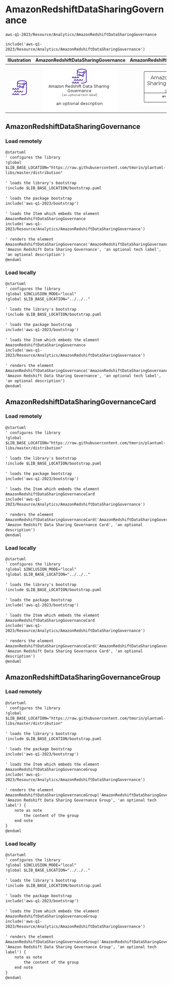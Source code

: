 # AmazonRedshiftDataSharingGovernance


```text
aws-q1-2023/Resource/Analytics/AmazonRedshiftDataSharingGovernance
```

```text
include('aws-q1-2023/Resource/Analytics/AmazonRedshiftDataSharingGovernance')
```



| Illustration | AmazonRedshiftDataSharingGovernance | AmazonRedshiftDataSharingGovernanceCard | AmazonRedshiftDataSharingGovernanceGroup |
| :---: | :---: | :---: | :---: |
| ![illustration for Illustration](../../../aws-q1-2023/Resource/Analytics/AmazonRedshiftDataSharingGovernance.png) | ![illustration for AmazonRedshiftDataSharingGovernance](../../../aws-q1-2023/Resource/Analytics/AmazonRedshiftDataSharingGovernance.Local.png) | ![illustration for AmazonRedshiftDataSharingGovernanceCard](../../../aws-q1-2023/Resource/Analytics/AmazonRedshiftDataSharingGovernanceCard.Local.png) | ![illustration for AmazonRedshiftDataSharingGovernanceGroup](../../../aws-q1-2023/Resource/Analytics/AmazonRedshiftDataSharingGovernanceGroup.Local.png) |




## AmazonRedshiftDataSharingGovernance

### Load remotely
```plantuml
@startuml
' configures the library
!global $LIB_BASE_LOCATION="https://raw.githubusercontent.com/tmorin/plantuml-libs/master/distribution"

' loads the library's bootstrap
!include $LIB_BASE_LOCATION/bootstrap.puml

' loads the package bootstrap
include('aws-q1-2023/bootstrap')

' loads the Item which embeds the element AmazonRedshiftDataSharingGovernance
include('aws-q1-2023/Resource/Analytics/AmazonRedshiftDataSharingGovernance')

' renders the element
AmazonRedshiftDataSharingGovernance('AmazonRedshiftDataSharingGovernance', 'Amazon Redshift Data Sharing Governance', 'an optional tech label', 'an optional description')
@enduml
```

### Load locally
```plantuml
@startuml
' configures the library
!global $INCLUSION_MODE="local"
!global $LIB_BASE_LOCATION="../../.."

' loads the library's bootstrap
!include $LIB_BASE_LOCATION/bootstrap.puml

' loads the package bootstrap
include('aws-q1-2023/bootstrap')

' loads the Item which embeds the element AmazonRedshiftDataSharingGovernance
include('aws-q1-2023/Resource/Analytics/AmazonRedshiftDataSharingGovernance')

' renders the element
AmazonRedshiftDataSharingGovernance('AmazonRedshiftDataSharingGovernance', 'Amazon Redshift Data Sharing Governance', 'an optional tech label', 'an optional description')
@enduml
```

## AmazonRedshiftDataSharingGovernanceCard

### Load remotely
```plantuml
@startuml
' configures the library
!global $LIB_BASE_LOCATION="https://raw.githubusercontent.com/tmorin/plantuml-libs/master/distribution"

' loads the library's bootstrap
!include $LIB_BASE_LOCATION/bootstrap.puml

' loads the package bootstrap
include('aws-q1-2023/bootstrap')

' loads the Item which embeds the element AmazonRedshiftDataSharingGovernanceCard
include('aws-q1-2023/Resource/Analytics/AmazonRedshiftDataSharingGovernance')

' renders the element
AmazonRedshiftDataSharingGovernanceCard('AmazonRedshiftDataSharingGovernanceCard', 'Amazon Redshift Data Sharing Governance Card', 'an optional description')
@enduml
```

### Load locally
```plantuml
@startuml
' configures the library
!global $INCLUSION_MODE="local"
!global $LIB_BASE_LOCATION="../../.."

' loads the library's bootstrap
!include $LIB_BASE_LOCATION/bootstrap.puml

' loads the package bootstrap
include('aws-q1-2023/bootstrap')

' loads the Item which embeds the element AmazonRedshiftDataSharingGovernanceCard
include('aws-q1-2023/Resource/Analytics/AmazonRedshiftDataSharingGovernance')

' renders the element
AmazonRedshiftDataSharingGovernanceCard('AmazonRedshiftDataSharingGovernanceCard', 'Amazon Redshift Data Sharing Governance Card', 'an optional description')
@enduml
```

## AmazonRedshiftDataSharingGovernanceGroup

### Load remotely
```plantuml
@startuml
' configures the library
!global $LIB_BASE_LOCATION="https://raw.githubusercontent.com/tmorin/plantuml-libs/master/distribution"

' loads the library's bootstrap
!include $LIB_BASE_LOCATION/bootstrap.puml

' loads the package bootstrap
include('aws-q1-2023/bootstrap')

' loads the Item which embeds the element AmazonRedshiftDataSharingGovernanceGroup
include('aws-q1-2023/Resource/Analytics/AmazonRedshiftDataSharingGovernance')

' renders the element
AmazonRedshiftDataSharingGovernanceGroup('AmazonRedshiftDataSharingGovernanceGroup', 'Amazon Redshift Data Sharing Governance Group', 'an optional tech label') {
    note as note
        the content of the group
    end note
}
@enduml
```

### Load locally
```plantuml
@startuml
' configures the library
!global $INCLUSION_MODE="local"
!global $LIB_BASE_LOCATION="../../.."

' loads the library's bootstrap
!include $LIB_BASE_LOCATION/bootstrap.puml

' loads the package bootstrap
include('aws-q1-2023/bootstrap')

' loads the Item which embeds the element AmazonRedshiftDataSharingGovernanceGroup
include('aws-q1-2023/Resource/Analytics/AmazonRedshiftDataSharingGovernance')

' renders the element
AmazonRedshiftDataSharingGovernanceGroup('AmazonRedshiftDataSharingGovernanceGroup', 'Amazon Redshift Data Sharing Governance Group', 'an optional tech label') {
    note as note
        the content of the group
    end note
}
@enduml
```

